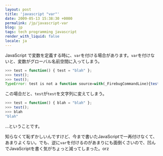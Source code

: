 ```yaml
---
layout: post
title: 'javascript "var"'
date: 2009-05-13 15:38:30 +0000
permalink: /jp/javascript-var
blog: jp
tags: tech programming javascript
render_with_liquid: false
locale: ja
---
```


JavaScript で変数を定義する時に、`var`を付ける場合があります。`var`を付けないと、変数がグローバル名前空間に入ってしまう。

```javascript
>>> test = function() { test = "blah" };
>>> test();
>>> test();
TypeError: test is not a function source=with(_FirebugCommandLine){test();};
```

この場合だと、`test`が`test`を文字列に変えてしまう。

```javascript
>>> test = function() { blah = "blah" };
>>> test();
>>> blah
"blah"
```

...ということです。

知らなくて恥ずかしいんですけど、今まで書いたJavaScriptで一再付けなくて、あまりよくない。でも、逆に`var`を付けるのがあまりにも面倒くさいので、凹んでJavaScriptを書く気がちょっと減ってしまった。orz
